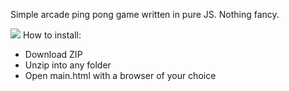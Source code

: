 Simple arcade ping pong game written in pure JS. Nothing fancy.

<img src="http://i.imgur.com/ah9augK.gif"/>
How to install:

- Download ZIP
- Unzip into any folder
- Open main.html with a browser of your choice
